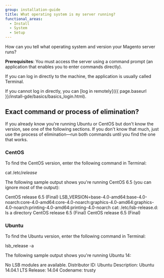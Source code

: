 ```yaml
---
group: installation-guide
title: What operating system is my server running?
functional_areas:
  - Install
  - System
  - Setup
---
```


How can you tell what operating system and version your Magento server runs?

**Prerequisites**: You must access the server using a command prompt (an application that enables you to enter commands directly).

If you can log in directly to the machine, the application is usually called Terminal.

If you cannot log in directly, you can [log in remotely]({{ page.baseurl }}/install-gde/basics/basics_login.html).

## Exact command or process of elimination?

If you already know you're running Ubuntu or CentOS but don't know the version, see one of the following sections. If you don't know that much, just use the process of elimination&mdash;run both commands until you find the one that works.

### CentOS

To find the CentOS version, enter the following command in Terminal:

 cat /etc/*release*

The following sample output shows you're running CentOS 6.5 (you can ignore most of the output):

 CentOS release 6.5 (Final)
 LSB_VERSION=base-4.0-amd64:base-4.0-noarch:core-4.0-amd64:core-4.0-noarch:graphics-4.0-amd64:graphics-4.0-noarch:printing-4.0-amd64:printing-4.0-noarch
 cat: /etc/lsb-release.d: Is a directory
 CentOS release 6.5 (Final)
 CentOS release 6.5 (Final)

### Ubuntu

To find the Ubuntu version, enter the following command in Terminal:

 lsb_release -a

The following sample output shows you're running Ubuntu 14:

 No LSB modules are available.
 Distributor ID: Ubuntu
 Description:    Ubuntu 14.04.1 LTS
 Release:        14.04
 Codename:       trusty

